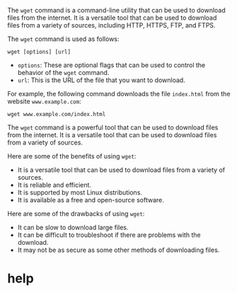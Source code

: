 The `wget` command is a command-line utility that can be used to download files from the internet. It is a versatile tool that can be used to download files from a variety of sources, including HTTP, HTTPS, FTP, and FTPS.

The `wget` command is used as follows:

```
wget [options] [url]
```

* `options`: These are optional flags that can be used to control the behavior of the `wget` command.
* `url`: This is the URL of the file that you want to download.

For example, the following command downloads the file `index.html` from the website `www.example.com`:

```
wget www.example.com/index.html
```

The `wget` command is a powerful tool that can be used to download files from the internet. It is a versatile tool that can be used to download files from a variety of sources.

Here are some of the benefits of using `wget`:

* It is a versatile tool that can be used to download files from a variety of sources.
* It is reliable and efficient.
* It is supported by most Linux distributions.
* It is available as a free and open-source software.

Here are some of the drawbacks of using `wget`:

* It can be slow to download large files.
* It can be difficult to troubleshoot if there are problems with the download.
* It may not be as secure as some other methods of downloading files.

# help 

```

```

